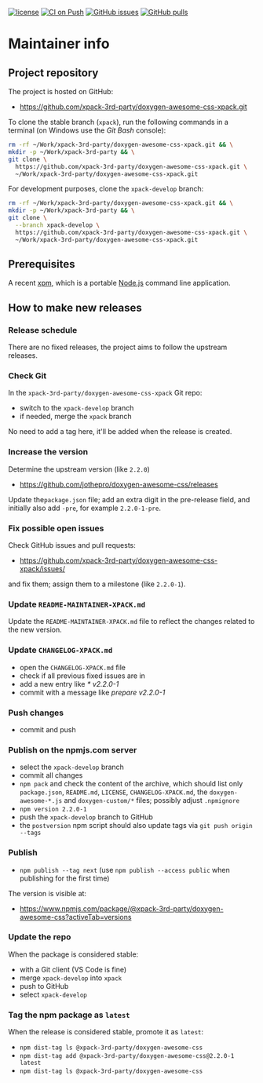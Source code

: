 [![license](https://img.shields.io/github/license/xpack-3rd-party/doxygen-awesome-css-xpack)](https://github.com/xpack-3rd-party/doxygen-awesome-css-xpack/blob/xpack/LICENSE)
[![CI on Push](https://github.com/xpack-3rd-party/doxygen-awesome-css-xpack/actions/workflows/ci.yml/badge.svg)](https://github.com/xpack-3rd-party/doxygen-awesome-css-xpack/actions/workflows/ci.yml)
[![GitHub issues](https://img.shields.io/github/issues/xpack-3rd-party/doxygen-awesome-css-xpack.svg)](https://github.com/xpack-3rd-party/doxygen-awesome-css-xpack/issues/)
[![GitHub pulls](https://img.shields.io/github/issues-pr/xpack-3rd-party/doxygen-awesome-css-xpack.svg)](https://github.com/xpack-3rd-party/doxygen-awesome-css-xpack/pulls)

# Maintainer info

## Project repository

The project is hosted on GitHub:

- <https://github.com/xpack-3rd-party/doxygen-awesome-css-xpack.git>

To clone the stable branch (`xpack`), run the following commands in a
terminal (on Windows use the _Git Bash_ console):

```sh
rm -rf ~/Work/xpack-3rd-party/doxygen-awesome-css-xpack.git && \
mkdir -p ~/Work/xpack-3rd-party && \
git clone \
  https://github.com/xpack-3rd-party/doxygen-awesome-css-xpack.git \
  ~/Work/xpack-3rd-party/doxygen-awesome-css-xpack.git
```

For development purposes, clone the `xpack-develop` branch:

```sh
rm -rf ~/Work/xpack-3rd-party/doxygen-awesome-css-xpack.git && \
mkdir -p ~/Work/xpack-3rd-party && \
git clone \
  --branch xpack-develop \
  https://github.com/xpack-3rd-party/doxygen-awesome-css-xpack.git \
  ~/Work/xpack-3rd-party/doxygen-awesome-css-xpack.git
```

## Prerequisites

A recent [xpm](https://xpack.github.io/xpm/), which is a portable
[Node.js](https://nodejs.org/) command line application.

## How to make new releases

### Release schedule

There are no fixed releases, the project aims to follow the upstream releases.

### Check Git

In the `xpack-3rd-party/doxygen-awesome-css-xpack` Git repo:

- switch to the `xpack-develop` branch
- if needed, merge the `xpack` branch

No need to add a tag here, it'll be added when the release is created.

### Increase the version

Determine the upstream version (like `2.2.0`)

- <https://github.com/jothepro/doxygen-awesome-css/releases>

Update the`package.json` file; add an extra digit in the
pre-release field, and initially also add `-pre`,
for example `2.2.0-1-pre`.

### Fix possible open issues

Check GitHub issues and pull requests:

- <https://github.com/xpack-3rd-party/doxygen-awesome-css-xpack/issues/>

and fix them; assign them to a milestone (like `2.2.0-1`).

### Update `README-MAINTAINER-XPACK.md`

Update the `README-MAINTAINER-XPACK.md` file to reflect the changes
related to the new version.

### Update `CHANGELOG-XPACK.md`

- open the `CHANGELOG-XPACK.md` file
- check if all previous fixed issues are in
- add a new entry like _* v2.2.0-1_
- commit with a message like _prepare v2.2.0-1_

### Push changes

- commit and push

### Publish on the npmjs.com server

- select the `xpack-develop` branch
- commit all changes
- `npm pack` and check the content of the archive, which should list
  only `package.json`, `README.md`, `LICENSE`, `CHANGELOG-XPACK.md`,
  the `doxygen-awesome-*.js` and `doxygen-custom/*` files;
  possibly adjust `.npmignore`
- `npm version 2.2.0-1`
- push the `xpack-develop` branch to GitHub
- the `postversion` npm script should also update tags via `git push origin --tags`

### Publish

- `npm publish --tag next` (use `npm publish --access public` when
  publishing for the first time)

The version is visible at:

- <https://www.npmjs.com/package/@xpack-3rd-party/doxygen-awesome-css?activeTab=versions>

### Update the repo

When the package is considered stable:

- with a Git client (VS Code is fine)
- merge `xpack-develop` into `xpack`
- push to GitHub
- select `xpack-develop`

### Tag the npm package as `latest`

When the release is considered stable, promote it as `latest`:

- `npm dist-tag ls @xpack-3rd-party/doxygen-awesome-css`
- `npm dist-tag add @xpack-3rd-party/doxygen-awesome-css@2.2.0-1 latest`
- `npm dist-tag ls @xpack-3rd-party/doxygen-awesome-css`

